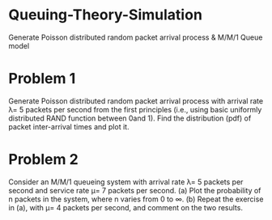 # Queuing-Theory-Simulation
Generate Poisson distributed random packet arrival process &amp; M/M/1 Queue model
# Problem 1
Generate Poisson distributed random packet arrival process with arrival rate λ= 
5 packets per second from the first principles (i.e., using basic uniformly 
distributed RAND function between 0and 1). Find the distribution (pdf) of 
packet inter-arrival times and plot it.
# Problem 2
Consider an M/M/1 queueing system with arrival rate λ= 5 packets per second 
and service rate μ= 7 packets per second. 
(a) Plot the probability of n packets in the system, where n varies from 0 to ∞. 
(b) Repeat the exercise in (a), with μ= 4 packets per second, and comment on 
the two results.
